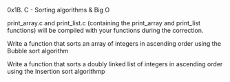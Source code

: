 0x1B. C - Sorting algorithms & Big O

print_array.c and print_list.c (containing the print_array and print_list functions) will be compiled with your functions during the correction.

Write a function that sorts an array of integers in ascending order using the Bubble sort algorithm

Write a function that sorts a doubly linked list of integers in ascending order using the Insertion sort algorithmp
